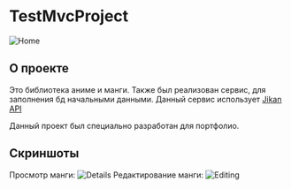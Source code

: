 # TestMvcProject

![Home](https://user-images.githubusercontent.com/31956595/193257481-c0f51c04-2a5c-416e-b48f-3da9a0506031.PNG)
 
## О проекте
Это библиотека аниме и манги. Также был реализован сервис, для заполнения бд начальными данными. Данный сервис использует [Jikan API](https://github.com/Ervie/jikan.net)

Данный проект был специально разработан для портфолио.


## Скриншоты
Просмотр манги:
![Details](https://user-images.githubusercontent.com/31956595/193257697-839f344c-75f7-4374-b165-702db9816af8.PNG)
Редактирование манги:
![Editing](https://user-images.githubusercontent.com/31956595/193257705-ba69466b-ebc1-463e-8c91-b861f0173861.PNG)
